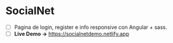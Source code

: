 # SocialNet
- [ ] Pagina de login, register e info responsive con Angular + sass.<br>
- [ ] **Live Demo ->** https://socialnetdemo.netlify.app
